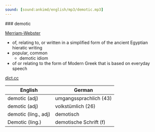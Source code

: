 ```yaml
---
sound: [sound:ankimd/english/mp3/demotic.mp3]
---
```


\### demotic

[Merriam-Webster](https://www.merriam-webster.com/dictionary/demotic)

- of, relating to, or written in a simplified form of the ancient Egyptian hieratic writing
- popular, common
    - demotic idiom
- of or relating to the form of Modern Greek that is based on everyday speech

[dict.cc](https://www.dict.cc/demotic)

| English        | German       |
| -------------- | ------------ |
| demotic (adj) | umgangssprachlich (43) |
| demotic (adj) | volkstümlich (26) |
| demotic (ling., adj) | demotisch |
| Demotic (ling.) | demotische Schrift (f) |

